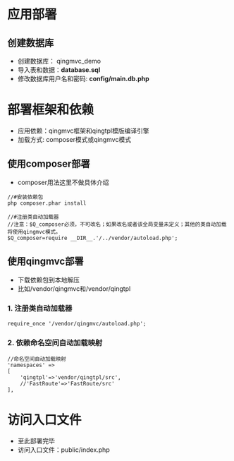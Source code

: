 
# 应用部署

## 创建数据库

- 创建数据库： qingmvc_demo
- 导入表和数据：**database.sql** 
- 修改数据库用户名和密码: **config/main.db.php**

# 部署框架和依赖

- 应用依赖：qingmvc框架和qingtpl模版编译引擎
- 加载方式: composer模式或qingmvc模式

## 使用composer部署

- composer用法这里不做具体介绍

```
//#安装依赖包
php composer.phar install

//#注册类自动加载器
//注意：$Q_composer必须，不可改名；如果改名或者该全局变量未定义；其他的类自动加载将使用qingmvc模式。
$Q_composer=require __DIR__.'/../vendor/autoload.php';

```

## 使用qingmvc部署

- 下载依赖包到本地解压
- 比如/vendor/qingmvc和/vendor/qingtpl

### 1. 注册类自动加载器

```
require_once '/vendor/qingmvc/autoload.php';
```

### 2. 依赖命名空间自动加载映射

```
//命名空间自动加载映射
'namespaces' =>
[
	'qingtpl'=>'vendor/qingtpl/src',
	//'FastRoute'=>'FastRoute/src'	
],
```

# 访问入口文件

- 至此部署完毕
- 访问入口文件：public/index.php
